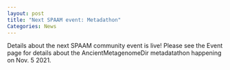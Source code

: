 ```yaml
---
layout: post
title: "Next SPAAM event: Metadathon"
Categories: News
---
```


Details about the next SPAAM community event is live! Please see the Event page for details about the AncientMetagenomeDir metadatathon happening on Nov. 5 2021.